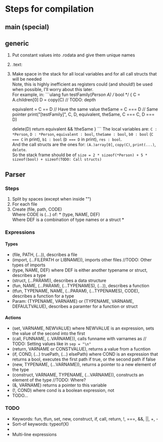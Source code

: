 # Steps for compilation

## main (special)

## generic

1. Put constant values into .rodata and give them unique names
1. .text:
  1. Make space in the stack for all local variables and for all call structs that will be needed  
    Note, this is highly inefficient as registers could (and should!) be used when possible, I'll worry about this later.  
    For example, in:
    ```ulang
	fun testFamily(*Person A) /* bool */ {
	  C = A.children[0]
	  D = copy(C) // TODO: depth

	  equivalent = C == D // Have the same value
	  theSame = C === D // Same pointer
	  print("[testFamily]", C, D, equivalent, theSame, C === C, D === D)

      delete(D)
	  return equivalent && !theSame
	}
	```
    The local variables are: `C : *Person`, `D : *Person`, `equivalent : bool`, `theSame : bool`, `b0 : bool` (`C === C` in print), `b1 : bool` (`D === D` in print), `res : bool`.  
    And the call structs are the ones for: `(A.)array[0]`, `copy(C)`, `print(...)`, `delete`.  
    So the stack frame should be of `size = 2 * sizeof(*Person) + 5 * sizeof(bool) + sizeof(TODO: Call structs)`

## Parser
### Steps
1. Split by spaces (except when inside "")
1. For each file
  1. Create (file, path, CODE)  
    Where CODE is (...) of:
    * (type, NAME, DEF)  
      Where DEF is a combination of type names or a struct
    * 

### Expressions
#### Types
 * (file, PATH, (...)), describes a file
 * (import, (...FILEPATH or LIBNAME)), imports other files //TODO: Other types of imports
 * (type, NAME, DEF) where DEF is either another typename or struct, describes a type
 * (struct, (...PARAM)), describes a data structure
 * (fun, NAME, (...PARAM), (...TYPENAMES), (...)), describes a function
 * (tfun, TYPENAME, NAME, (...PARAM), (...TYPENAMES), CODE), describes a function for a type
 * Param: (TYPENAME, VARNAME) or (TYPENAME, VARNAME, DEFAULTVALUE), describes a paramter for a function or struct

#### Actions
  * (set, VARNAME, NEWVALUE) where NEWVALUE is an expression, sets the value of the second into the first
  * (call, FUNNAME, (..VARNAME)), calls funname with varnames as // TODO: Setting values like in `sep = "\n"`
  * (return, VARNAME or CONSTVALUE), returns a value from a fucntion
  * (if, COND, (...) truePath, (...) elsePath) where COND is an expression that returns a bool, executes the first path if true, or the second path if false
  * (new, TYPENAME, (...VARNAME)), returns a pointer to a new element of the type
  * (construct, VARNAME, TYPENAME, (...VARNAME)), constructs an element of the type //TODO: Where?
  * (&, VARNAME) returns a pointer to this variable
  * (!, COND) where cond is a boolean expression, not
  * TODO...

### TODO
* Keywords: fun, tfun, set, new, construct, if, call, return, !, ===, &&, ||, +, -
* Sort-of keywords: typeof(X)
* 
* Multi-line expressions

